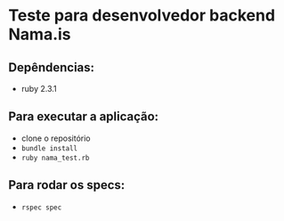 # Teste para desenvolvedor backend Nama.is

## Depêndencias:
* ruby 2.3.1

## Para executar a aplicação:
* clone o repositório
* `bundle install`
* `ruby nama_test.rb`

## Para rodar os specs:
* `rspec spec`